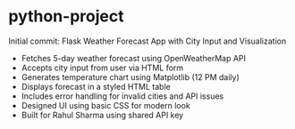 # python-project
 Initial commit: Flask Weather Forecast App with City Input and Visualization

- Fetches 5-day weather forecast using OpenWeatherMap API
- Accepts city input from user via HTML form
- Generates temperature chart using Matplotlib (12 PM daily)
- Displays forecast in a styled HTML table
- Includes error handling for invalid cities and API issues
- Designed UI using basic CSS for modern look
- Built for Rahul Sharma using shared API key
